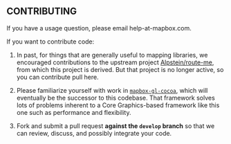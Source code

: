 CONTRIBUTING
------------

If you have a usage question, please email help-at-mapbox.com. 

If you want to contribute code: 

1. In past, for things that are generally useful to mapping libraries, we encouraged contributions to the upstream project [Alpstein/route-me](http://github.com/alpstein/route-me), from which this project is derived. But that project is no longer active, so you can contribute pull here. 

1. Please familiarize yourself with work in [`mapbox-gl-cocoa`](https://github.com/mapbox/mapbox-gl-cocoa), which will eventually be the successor to this codebase. That framework solves lots of problems inherent to a Core Graphics-based framework like this one such as performance and flexibility. 

1. Fork and submit a pull request **against the `develop` branch** so that we can review, discuss, and possibly integrate your code. 
